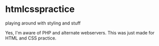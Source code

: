# htmlcsspractice
playing around with styling and stuff

Yes, I'm aware of PHP and alternate webservers. This was just made for HTML and CSS practice.
